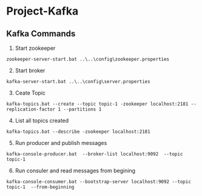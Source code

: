 # Project-Kafka

## Kafka Commands

1. Start zookeeper
```
zookeeper-server-start.bat ..\..\config\zookeeper.properties
```

2. Start broker
```
kafka-server-start.bat ..\..\config\server.properties
```

3. Ceate Topic 
```
kafka-topics.bat --create --topic topic-1 -zookeeper localhost:2181 --replication-factor 1 --partitions 1
```

4. List all topics created
```
kafka-topics.bat --describe -zookeeper localhost:2181
```

5. Run producer and publish messages
```
kafka-console-producer.bat  --broker-list localhost:9092  --topic topic-1
```

6. Run consuler and read messages from begining
```
kafka-console-consumer.bat --bootstrap-server localhost:9092 --topic topic-1  --from-beginning
```


